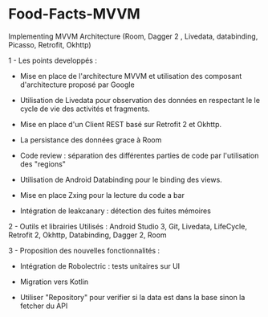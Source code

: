 # Food-Facts-MVVM
Implementing MVVM Architecture (Room, Dagger 2 , Livedata, databinding, Picasso, Retrofit, Okhttp)

1 - Les points developpés :

- Mise en place de l'architecture MVVM et utilisation des composant d'architecture proposé par Google

- Utilisation de Livedata pour observation des données en respectant le le cycle de vie des activités et fragments.

- Mise en place d'un Client REST basé sur Retrofit 2 et Okhttp.

- La persistance des données grace à Room

- Code review : séparation des différentes parties de code par l'utilisation des "regions"

- Utilisation de Android Databinding pour le binding des views.

- Mise en place Zxing pour la lecture du code a bar

- Intégration de leakcanary : détection des fuites mémoires

2 - Outils et librairies Utilisés : Android Studio 3, Git, Livedata, LifeCycle, Retrofit 2, Okhttp, Databinding, Dagger 2, Room

3 - Proposition des nouvelles fonctionnalités :


- Intégration de Robolectric : tests unitaires sur UI

- Migration vers Kotlin

- Utiliser "Repository" pour verifier si la data est dans la base sinon la fetcher du API
